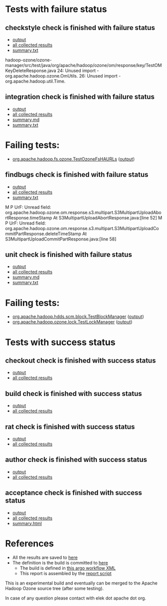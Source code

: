 # Tests with failure status

## checkstyle check is finished with failure status

   * [output](https://raw.githubusercontent.com/elek/ozone-ci/master/pr/pr-hdds-2161-7pdtp/checkstyle/output.log)
   * [all collected results](https://github.com/elek/ozone-ci/tree/master/pr/pr-hdds-2161-7pdtp/checkstyle)
   * [summary.txt](https://github.com/elek/ozone-ci/tree/master/pr/pr-hdds-2161-7pdtp/checkstyle/summary.txt)

hadoop-ozone/ozone-manager/src/test/java/org/apache/hadoop/ozone/om/response/key/TestOMKeyDeleteResponse.java
 24: Unused import - org.apache.hadoop.ozone.OmUtils.
 26: Unused import - org.apache.hadoop.util.Time.

## integration check is finished with failure status

   * [output](https://raw.githubusercontent.com/elek/ozone-ci/master/pr/pr-hdds-2161-7pdtp/integration/output.log)
   * [all collected results](https://github.com/elek/ozone-ci/tree/master/pr/pr-hdds-2161-7pdtp/integration)
   * [summary.md](https://github.com/elek/ozone-ci/tree/master/pr/pr-hdds-2161-7pdtp/integration/summary.md)
   * [summary.txt](https://github.com/elek/ozone-ci/tree/master/pr/pr-hdds-2161-7pdtp/integration/summary.txt)

# Failing tests: 

 * [org.apache.hadoop.fs.ozone.TestOzoneFsHAURLs](hadoop-ozone/ozonefs/org.apache.hadoop.fs.ozone.TestOzoneFsHAURLs.txt) ([output](hadoop-ozone/ozonefs/org.apache.hadoop.fs.ozone.TestOzoneFsHAURLs-output.txt/))

## findbugs check is finished with failure status

   * [output](https://raw.githubusercontent.com/elek/ozone-ci/master/pr/pr-hdds-2161-7pdtp/findbugs/output.log)
   * [all collected results](https://github.com/elek/ozone-ci/tree/master/pr/pr-hdds-2161-7pdtp/findbugs)
   * [summary.txt](https://github.com/elek/ozone-ci/tree/master/pr/pr-hdds-2161-7pdtp/findbugs/summary.txt)

M P UrF: Unread field: org.apache.hadoop.ozone.om.response.s3.multipart.S3MultipartUploadAbortResponse.timeStamp  At S3MultipartUploadAbortResponse.java:[line 52]
M P UrF: Unread field: org.apache.hadoop.ozone.om.response.s3.multipart.S3MultipartUploadCommitPartResponse.deleteTimeStamp  At S3MultipartUploadCommitPartResponse.java:[line 58]

## unit check is finished with failure status

   * [output](https://raw.githubusercontent.com/elek/ozone-ci/master/pr/pr-hdds-2161-7pdtp/unit/output.log)
   * [all collected results](https://github.com/elek/ozone-ci/tree/master/pr/pr-hdds-2161-7pdtp/unit)
   * [summary.md](https://github.com/elek/ozone-ci/tree/master/pr/pr-hdds-2161-7pdtp/unit/summary.md)
   * [summary.txt](https://github.com/elek/ozone-ci/tree/master/pr/pr-hdds-2161-7pdtp/unit/summary.txt)

# Failing tests: 

 * [org.apache.hadoop.hdds.scm.block.TestBlockManager](hadoop-hdds/server-scm/org.apache.hadoop.hdds.scm.block.TestBlockManager.txt) ([output](hadoop-hdds/server-scm/org.apache.hadoop.hdds.scm.block.TestBlockManager-output.txt/))
 * [org.apache.hadoop.ozone.lock.TestLockManager](hadoop-hdds/common/org.apache.hadoop.ozone.lock.TestLockManager.txt) ([output](hadoop-hdds/common/org.apache.hadoop.ozone.lock.TestLockManager-output.txt/))


# Tests with success status

## checkout check is finished with success status

   * [output](https://raw.githubusercontent.com/elek/ozone-ci/master/pr/pr-hdds-2161-7pdtp/checkout/output.log)
   * [all collected results](https://github.com/elek/ozone-ci/tree/master/pr/pr-hdds-2161-7pdtp/checkout)


## build check is finished with success status

   * [output](https://raw.githubusercontent.com/elek/ozone-ci/master/pr/pr-hdds-2161-7pdtp/build/output.log)
   * [all collected results](https://github.com/elek/ozone-ci/tree/master/pr/pr-hdds-2161-7pdtp/build)


## rat check is finished with success status

   * [output](https://raw.githubusercontent.com/elek/ozone-ci/master/pr/pr-hdds-2161-7pdtp/rat/output.log)
   * [all collected results](https://github.com/elek/ozone-ci/tree/master/pr/pr-hdds-2161-7pdtp/rat)


## author check is finished with success status

   * [output](https://raw.githubusercontent.com/elek/ozone-ci/master/pr/pr-hdds-2161-7pdtp/author/output.log)
   * [all collected results](https://github.com/elek/ozone-ci/tree/master/pr/pr-hdds-2161-7pdtp/author)


## acceptance check is finished with success status

   * [output](https://raw.githubusercontent.com/elek/ozone-ci/master/pr/pr-hdds-2161-7pdtp/acceptance/output.log)
   * [all collected results](https://github.com/elek/ozone-ci/tree/master/pr/pr-hdds-2161-7pdtp/acceptance)
   * [summary.html](https://elek.github.io/ozone-ci/pr/pr-hdds-2161-7pdtp/acceptance/summary.html)




# References

 * All the results are saved to [here](https://github.com/elek/ozone-ci/tree/master/pr/pr-hdds-2161-7pdtp/)
 * The definition is the build is committed to [here](https://github.com/elek/argo-ozone)
    * The build is defined in [this argo workflow XML](https://github.com/elek/argo-ozone/blob/master/ozone-build.yaml)
    * This report is assembled by the [report script](https://github.com/elek/argo-ozone/blob/master/scripts/report.sh)

This is an experimental build and eventually can be merged to the Apache Hadoop Ozone source tree (after some testing).

In case of any question please contact with elek dot apache dot org.
